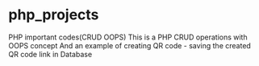 # php_projects
PHP important codes(CRUD OOPS)
This is a PHP CRUD operations with OOPS concept And an example of creating QR code - saving the created QR code link in Database
